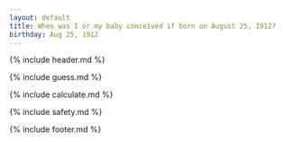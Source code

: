 ```yaml
---
layout: default
title: When was I or my baby conceived if born on August 25, 1912?
birthday: Aug 25, 1912
---
```


{% include header.md %}

{% include guess.md %}

{% include calculate.md %}

{% include safety.md %}

{% include footer.md %}



